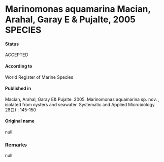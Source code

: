 Marinomonas aquamarina Macian, Arahal, Garay E & Pujalte, 2005 SPECIES
=======

#### Status
ACCEPTED

#### According to
World Register of Marine Species

#### Published in
Macian, Arahal, Garay E& Pujalte. 2005. Marinomonas aquamarina sp. nov. , isolated from oysters and seawater. Systematic and Applied Microbiology 28(2) : 145-150

#### Original name
null

### Remarks
null